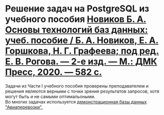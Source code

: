 # Решение задач на PostgreSQL из учебного пособия [Новиков Б. А. Основы технологий баз данных: учеб. пособие / Б. А. Новиков, Е. А. Горшкова, Н. Г. Графеева; под ред. Е. В. Рогова. — 2-е изд. — М.: ДМК Пресс, 2020. — 582 с.](https://postgrespro.ru/education/books/dbtech)  
Задачи из Части I учебного пособия проверены преподавателем и решения являются верными с точки зрения результатов запросов, хотя могут быть и не самыми оптимальоными.  
Во многих задачах используется [демонстрационная базы данных "Авиаперевозки".](https://postgrespro.ru/education/demodb)
